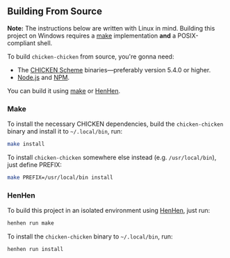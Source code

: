 ## Building From Source

**Note:** The instructions below are written with Linux in mind. Building this project on Windows requires a [make][4] implementation **and** a POSIX-compliant shell.

To build `chicken-chicken` from source, you're gonna need:

- The [CHICKEN Scheme][1] binaries—preferably version 5.4.0 or higher.
- [Node.js][5] and [NPM][6].

You can build it using [make][4] or [HenHen][3].

### Make

To install the necessary CHICKEN dependencies, build the `chicken-chicken` binary and install it to `~/.local/bin`, run:

```bash
make install
```

To install `chicken-chicken` somewhere else instead (e.g. `/usr/local/bin`), just define PREFIX:

```bash
make PREFIX=/usr/local/bin install
```

### HenHen

To build this project in an isolated environment using [HenHen][3], just run:

```bash
henhen run make
```

To install the `chicken-chicken` binary to `~/.local/bin`, run:

```bash
henhen run install
```

[1]: http://code.call-cc.org/
[2]: https://git-scm.com/
[3]: https://github.com/kbmackenzie/henhen
[4]: https://www.gnu.org/software/make/
[5]: https://nodejs.org/en
[6]: https://www.npmjs.com/
